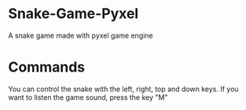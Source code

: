 # Snake-Game-Pyxel
A snake game made with pyxel game engine

# Commands
You can control the snake with the left, right, top and down keys. If you want to listen the game sound, press the key "M"
